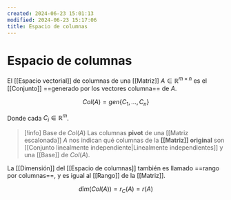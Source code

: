 ```yaml
---
created: 2024-06-23 15:01:13
modified: 2024-06-23 15:17:06
title: Espacio de columnas
---
```


# Espacio de columnas

El [[Espacio vectorial]] de columnas de una [[Matriz]] $A \in \mathbb{R}^{m \times n}$ es el [[Conjunto]] ==generado por los vectores columna== de $A$.

$$
Col(A) = gen\{C_1, \dots, C_n\}
$$

Donde cada $C_i \in \mathbb{R}^m$.

> [!info] Base de $Col(A)$
> Las columnas **pivot** de una [[Matriz escalonada]] $A$ nos indican qué columnas de la **[[Matriz]] original** son [[Conjunto linealmente independiente|Linealmente independientes]] y una [[Base]] de $Col(A)$.

La [[Dimensión]] del [[Espacio de columnas]] también es llamado ==rango por columnas==, y es igual al [[Rango]] de la [[Matriz]].

$$
dim(Col(A)) = r_C(A) = r(A)
$$
